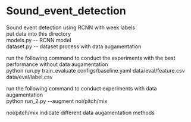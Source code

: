 # Sound_event_detection
Sound event detection using RCNN with week labels  
put data into this directory  
models.py  -- RCNN model   
dataset.py -- dataset process with data augamentation  


run the following command to conduct the experiments with the best performance without data augamentation   
    python run.py train_evaluate configs/baseline.yaml data/eval/feature.csv data/eval/label.csv 


run the following command to conduct experiments with data augamentation  
python run_2.py --augment noi/pitch/mix

noi/pitch/mix indicate different data augamentation methods
